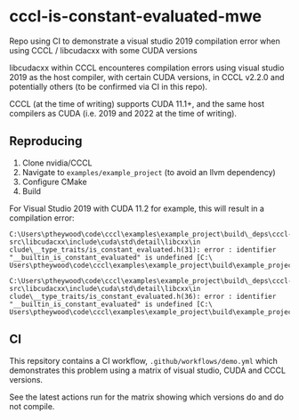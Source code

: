 # cccl-is-constant-evaluated-mwe

Repo using CI to demonstrate a visual studio 2019 compilation error when using CCCL / libcudacxx with some CUDA versions

libcudacxx within CCCL encounteres compilation errors using visual studio 2019 as the host compiler, with certain CUDA versions, in CCCL v2.2.0 and potentially others (to be confirmed via CI in this repo).

CCCL (at the time of writing) supports CUDA 11.1+, and the same host compilers as CUDA (i.e. 2019 and 2022 at the time of writing).

## Reproducing

1. Clone nvidia/CCCL
2. Navigate to `examples/example_project` (to avoid an llvm dependency)
3. Configure CMake
4. Build

For Visual Studio 2019 with CUDA 11.2 for example, this will result in a compilation error:

```console
C:\Users\ptheywood\code\cccl\examples\example_project\build\_deps\cccl-src\libcudacxx\include\cuda\std\detail\libcxx\in
clude\__type_traits/is_constant_evaluated.h(31): error : identifier "__builtin_is_constant_evaluated" is undefined [C:\
Users\ptheywood\code\cccl\examples\example_project\build\example_project.vcxproj]

C:\Users\ptheywood\code\cccl\examples\example_project\build\_deps\cccl-src\libcudacxx\include\cuda\std\detail\libcxx\in
clude\__type_traits/is_constant_evaluated.h(36): error : identifier "__builtin_is_constant_evaluated" is undefined [C:\
Users\ptheywood\code\cccl\examples\example_project\build\example_project.vcxproj]
```

## CI

This repsitory contains a CI workflow, `.github/workflows/demo.yml` which demonstrates this problem using a matrix of visual studio, CUDA and CCCL versions.

See the latest actions run for the matrix showing which versions do and do not compile.